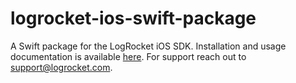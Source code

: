 # logrocket-ios-swift-package

A Swift package for the LogRocket iOS SDK. Installation and usage documentation is available [here](https://docs.logrocket.com/docs/ios#quick-start). For support reach out to support@logrocket.com.
